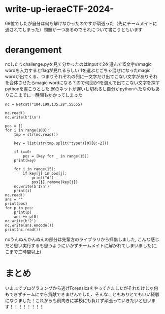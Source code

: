 # write-up-ieraeCTF-2024-

68位でしたが自分は何も解けなかったのですが頑張った（先にチームメイトに通されてしまった）問題が一つあるのでそれについて書こうともいます




# derangement
ncしたりchallenge.pyを見て分かったのはinputで2を選んで15文字のmagic wordを入力するとflagが見れるらしい
1を選ぶとごちゃ混ぜになったmagic wordが出てくる、つまりそれぞれの列に一文字だけ出てこない文字がありそれを合体させたらmagic wordになる？ので何回か1を選んで出てこない文字を探すpythonを書こうとした,寮のネットが遅いし切れるし自分がpythonへたなのもありここまでに一時間もかかってしまった

    nc = Netcat("104.199.135.28",55555)

    nc.read()
    nc.write(b'1\n')

    pos = [] 
    for i in range(100):
        tmp = str(nc.read())

        key = list(str(tmp.split("type")[0][8:-2]))

        if i==0:
            pos = [key for _ in range(15)]
        print(key)

        for j in range(15):
            if key[j] in pos[j]:
                print("d")
                pos[j].remove(key[j])
        nc.write(b'1\n')
        print(i)
    nc.read()
    ans = ""
    print(pos)
    for p in pos:
        print(p)
        ans += p[0]
    nc.write(b'2')
    nc.write(ans.encode())
    print(nc.read())

ncうんぬんかんぬんの部分は先輩方のライブラリから拝借しました,
こんな感じだと思い実行するも思うようにいかずチームメイトに解かれてしまいました(ここまで二時間以上)



# まとめ
いままでプログラミングから逃げForensicsをやってきましたがそれだけじゃ何もできずチームにすら貢献できませんでした、そんなこともありとてもいい経験になりました！これからも前向きに学校にも負けず頑張っていきたいと思います！！！！！！！！
